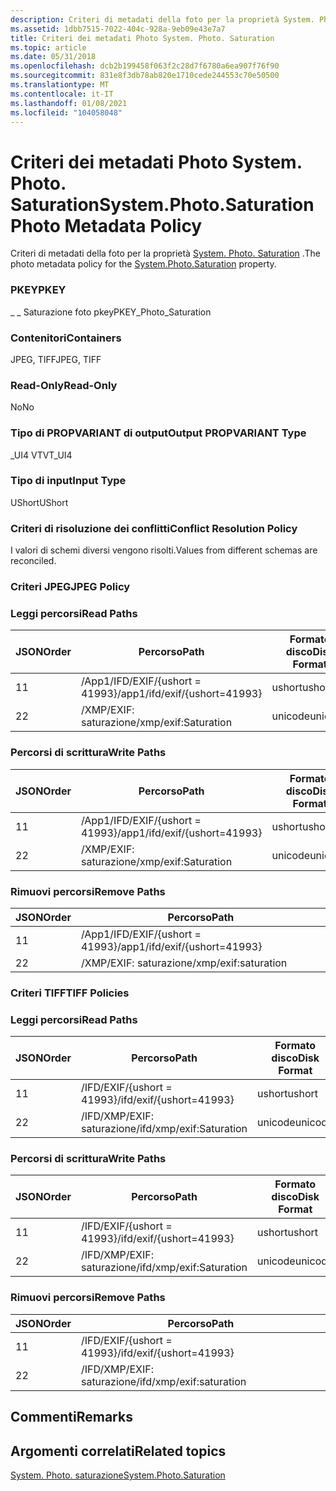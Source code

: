```yaml
---
description: Criteri di metadati della foto per la proprietà System. Photo. saturation.
ms.assetid: 1dbb7515-7022-404c-928a-9eb09e43e7a7
title: Criteri dei metadati Photo System. Photo. Saturation
ms.topic: article
ms.date: 05/31/2018
ms.openlocfilehash: dcb2b199458f063f2c28d7f6780a6ea907f76f90
ms.sourcegitcommit: 831e8f3db78ab820e1710cede244553c70e50500
ms.translationtype: MT
ms.contentlocale: it-IT
ms.lasthandoff: 01/08/2021
ms.locfileid: "104058048"
---
```

# <a name="systemphotosaturation-photo-metadata-policy"></a><span data-ttu-id="9c0a4-103">Criteri dei metadati Photo System. Photo. Saturation</span><span class="sxs-lookup"><span data-stu-id="9c0a4-103">System.Photo.Saturation Photo Metadata Policy</span></span>

<span data-ttu-id="9c0a4-104">Criteri di metadati della foto per la proprietà [System. Photo. Saturation](../properties/props-system-photo-saturation.md) .</span><span class="sxs-lookup"><span data-stu-id="9c0a4-104">The photo metadata policy for the [System.Photo.Saturation](../properties/props-system-photo-saturation.md) property.</span></span>

### <a name="pkey"></a><span data-ttu-id="9c0a4-105">PKEY</span><span class="sxs-lookup"><span data-stu-id="9c0a4-105">PKEY</span></span>

<span data-ttu-id="9c0a4-106">\_ \_ Saturazione foto pkey</span><span class="sxs-lookup"><span data-stu-id="9c0a4-106">PKEY\_Photo\_Saturation</span></span>

### <a name="containers"></a><span data-ttu-id="9c0a4-107">Contenitori</span><span class="sxs-lookup"><span data-stu-id="9c0a4-107">Containers</span></span>

<span data-ttu-id="9c0a4-108">JPEG, TIFF</span><span class="sxs-lookup"><span data-stu-id="9c0a4-108">JPEG, TIFF</span></span>

### <a name="read-only"></a><span data-ttu-id="9c0a4-109">Read-Only</span><span class="sxs-lookup"><span data-stu-id="9c0a4-109">Read-Only</span></span>

<span data-ttu-id="9c0a4-110">No</span><span class="sxs-lookup"><span data-stu-id="9c0a4-110">No</span></span>

### <a name="output-propvariant-type"></a><span data-ttu-id="9c0a4-111">Tipo di PROPVARIANT di output</span><span class="sxs-lookup"><span data-stu-id="9c0a4-111">Output PROPVARIANT Type</span></span>

<span data-ttu-id="9c0a4-112">\_UI4 VT</span><span class="sxs-lookup"><span data-stu-id="9c0a4-112">VT\_UI4</span></span>

### <a name="input-type"></a><span data-ttu-id="9c0a4-113">Tipo di input</span><span class="sxs-lookup"><span data-stu-id="9c0a4-113">Input Type</span></span>

<span data-ttu-id="9c0a4-114">UShort</span><span class="sxs-lookup"><span data-stu-id="9c0a4-114">UShort</span></span>

### <a name="conflict-resolution-policy"></a><span data-ttu-id="9c0a4-115">Criteri di risoluzione dei conflitti</span><span class="sxs-lookup"><span data-stu-id="9c0a4-115">Conflict Resolution Policy</span></span>

<span data-ttu-id="9c0a4-116">I valori di schemi diversi vengono risolti.</span><span class="sxs-lookup"><span data-stu-id="9c0a4-116">Values from different schemas are reconciled.</span></span>

### <a name="jpeg-policy"></a><span data-ttu-id="9c0a4-117">Criteri JPEG</span><span class="sxs-lookup"><span data-stu-id="9c0a4-117">JPEG Policy</span></span>

### <a name="read-paths"></a><span data-ttu-id="9c0a4-118">Leggi percorsi</span><span class="sxs-lookup"><span data-stu-id="9c0a4-118">Read Paths</span></span>



| <span data-ttu-id="9c0a4-119">JSON</span><span class="sxs-lookup"><span data-stu-id="9c0a4-119">Order</span></span> | <span data-ttu-id="9c0a4-120">Percorso</span><span class="sxs-lookup"><span data-stu-id="9c0a4-120">Path</span></span>                          | <span data-ttu-id="9c0a4-121">Formato disco</span><span class="sxs-lookup"><span data-stu-id="9c0a4-121">Disk Format</span></span> |
|-------|-------------------------------|-------------|
| <span data-ttu-id="9c0a4-122">1</span><span class="sxs-lookup"><span data-stu-id="9c0a4-122">1</span></span>     | <span data-ttu-id="9c0a4-123">/App1/IFD/EXIF/{ushort = 41993}</span><span class="sxs-lookup"><span data-stu-id="9c0a4-123">/app1/ifd/exif/{ushort=41993}</span></span> | <span data-ttu-id="9c0a4-124">ushort</span><span class="sxs-lookup"><span data-stu-id="9c0a4-124">ushort</span></span>      |
| <span data-ttu-id="9c0a4-125">2</span><span class="sxs-lookup"><span data-stu-id="9c0a4-125">2</span></span>     | <span data-ttu-id="9c0a4-126">/XMP/EXIF: saturazione</span><span class="sxs-lookup"><span data-stu-id="9c0a4-126">/xmp/exif:Saturation</span></span>          | <span data-ttu-id="9c0a4-127">unicode</span><span class="sxs-lookup"><span data-stu-id="9c0a4-127">unicode</span></span>     |



 

### <a name="write-paths"></a><span data-ttu-id="9c0a4-128">Percorsi di scrittura</span><span class="sxs-lookup"><span data-stu-id="9c0a4-128">Write Paths</span></span>



| <span data-ttu-id="9c0a4-129">JSON</span><span class="sxs-lookup"><span data-stu-id="9c0a4-129">Order</span></span> | <span data-ttu-id="9c0a4-130">Percorso</span><span class="sxs-lookup"><span data-stu-id="9c0a4-130">Path</span></span>                          | <span data-ttu-id="9c0a4-131">Formato disco</span><span class="sxs-lookup"><span data-stu-id="9c0a4-131">Disk Format</span></span> |
|-------|-------------------------------|-------------|
| <span data-ttu-id="9c0a4-132">1</span><span class="sxs-lookup"><span data-stu-id="9c0a4-132">1</span></span>     | <span data-ttu-id="9c0a4-133">/App1/IFD/EXIF/{ushort = 41993}</span><span class="sxs-lookup"><span data-stu-id="9c0a4-133">/app1/ifd/exif/{ushort=41993}</span></span> | <span data-ttu-id="9c0a4-134">ushort</span><span class="sxs-lookup"><span data-stu-id="9c0a4-134">ushort</span></span>      |
| <span data-ttu-id="9c0a4-135">2</span><span class="sxs-lookup"><span data-stu-id="9c0a4-135">2</span></span>     | <span data-ttu-id="9c0a4-136">/XMP/EXIF: saturazione</span><span class="sxs-lookup"><span data-stu-id="9c0a4-136">/xmp/exif:Saturation</span></span>          | <span data-ttu-id="9c0a4-137">unicode</span><span class="sxs-lookup"><span data-stu-id="9c0a4-137">unicode</span></span>     |



 

### <a name="remove-paths"></a><span data-ttu-id="9c0a4-138">Rimuovi percorsi</span><span class="sxs-lookup"><span data-stu-id="9c0a4-138">Remove Paths</span></span>



| <span data-ttu-id="9c0a4-139">JSON</span><span class="sxs-lookup"><span data-stu-id="9c0a4-139">Order</span></span> | <span data-ttu-id="9c0a4-140">Percorso</span><span class="sxs-lookup"><span data-stu-id="9c0a4-140">Path</span></span>                          |
|-------|-------------------------------|
| <span data-ttu-id="9c0a4-141">1</span><span class="sxs-lookup"><span data-stu-id="9c0a4-141">1</span></span>     | <span data-ttu-id="9c0a4-142">/App1/IFD/EXIF/{ushort = 41993}</span><span class="sxs-lookup"><span data-stu-id="9c0a4-142">/app1/ifd/exif/{ushort=41993}</span></span> |
| <span data-ttu-id="9c0a4-143">2</span><span class="sxs-lookup"><span data-stu-id="9c0a4-143">2</span></span>     | <span data-ttu-id="9c0a4-144">/XMP/EXIF: saturazione</span><span class="sxs-lookup"><span data-stu-id="9c0a4-144">/xmp/exif:saturation</span></span>          |



 

### <a name="tiff-policies"></a><span data-ttu-id="9c0a4-145">Criteri TIFF</span><span class="sxs-lookup"><span data-stu-id="9c0a4-145">TIFF Policies</span></span>

### <a name="read-paths"></a><span data-ttu-id="9c0a4-146">Leggi percorsi</span><span class="sxs-lookup"><span data-stu-id="9c0a4-146">Read Paths</span></span>



| <span data-ttu-id="9c0a4-147">JSON</span><span class="sxs-lookup"><span data-stu-id="9c0a4-147">Order</span></span> | <span data-ttu-id="9c0a4-148">Percorso</span><span class="sxs-lookup"><span data-stu-id="9c0a4-148">Path</span></span>                     | <span data-ttu-id="9c0a4-149">Formato disco</span><span class="sxs-lookup"><span data-stu-id="9c0a4-149">Disk Format</span></span> |
|-------|--------------------------|-------------|
| <span data-ttu-id="9c0a4-150">1</span><span class="sxs-lookup"><span data-stu-id="9c0a4-150">1</span></span>     | <span data-ttu-id="9c0a4-151">/IFD/EXIF/{ushort = 41993}</span><span class="sxs-lookup"><span data-stu-id="9c0a4-151">/ifd/exif/{ushort=41993}</span></span> | <span data-ttu-id="9c0a4-152">ushort</span><span class="sxs-lookup"><span data-stu-id="9c0a4-152">ushort</span></span>      |
| <span data-ttu-id="9c0a4-153">2</span><span class="sxs-lookup"><span data-stu-id="9c0a4-153">2</span></span>     | <span data-ttu-id="9c0a4-154">/IFD/XMP/EXIF: saturazione</span><span class="sxs-lookup"><span data-stu-id="9c0a4-154">/ifd/xmp/exif:Saturation</span></span> | <span data-ttu-id="9c0a4-155">unicode</span><span class="sxs-lookup"><span data-stu-id="9c0a4-155">unicode</span></span>     |



 

### <a name="write-paths"></a><span data-ttu-id="9c0a4-156">Percorsi di scrittura</span><span class="sxs-lookup"><span data-stu-id="9c0a4-156">Write Paths</span></span>



| <span data-ttu-id="9c0a4-157">JSON</span><span class="sxs-lookup"><span data-stu-id="9c0a4-157">Order</span></span> | <span data-ttu-id="9c0a4-158">Percorso</span><span class="sxs-lookup"><span data-stu-id="9c0a4-158">Path</span></span>                     | <span data-ttu-id="9c0a4-159">Formato disco</span><span class="sxs-lookup"><span data-stu-id="9c0a4-159">Disk Format</span></span> |
|-------|--------------------------|-------------|
| <span data-ttu-id="9c0a4-160">1</span><span class="sxs-lookup"><span data-stu-id="9c0a4-160">1</span></span>     | <span data-ttu-id="9c0a4-161">/IFD/EXIF/{ushort = 41993}</span><span class="sxs-lookup"><span data-stu-id="9c0a4-161">/ifd/exif/{ushort=41993}</span></span> | <span data-ttu-id="9c0a4-162">ushort</span><span class="sxs-lookup"><span data-stu-id="9c0a4-162">ushort</span></span>      |
| <span data-ttu-id="9c0a4-163">2</span><span class="sxs-lookup"><span data-stu-id="9c0a4-163">2</span></span>     | <span data-ttu-id="9c0a4-164">/IFD/XMP/EXIF: saturazione</span><span class="sxs-lookup"><span data-stu-id="9c0a4-164">/ifd/xmp/exif:Saturation</span></span> | <span data-ttu-id="9c0a4-165">unicode</span><span class="sxs-lookup"><span data-stu-id="9c0a4-165">unicode</span></span>     |



 

### <a name="remove-paths"></a><span data-ttu-id="9c0a4-166">Rimuovi percorsi</span><span class="sxs-lookup"><span data-stu-id="9c0a4-166">Remove Paths</span></span>



| <span data-ttu-id="9c0a4-167">JSON</span><span class="sxs-lookup"><span data-stu-id="9c0a4-167">Order</span></span> | <span data-ttu-id="9c0a4-168">Percorso</span><span class="sxs-lookup"><span data-stu-id="9c0a4-168">Path</span></span>                     |
|-------|--------------------------|
| <span data-ttu-id="9c0a4-169">1</span><span class="sxs-lookup"><span data-stu-id="9c0a4-169">1</span></span>     | <span data-ttu-id="9c0a4-170">/IFD/EXIF/{ushort = 41993}</span><span class="sxs-lookup"><span data-stu-id="9c0a4-170">/ifd/exif/{ushort=41993}</span></span> |
| <span data-ttu-id="9c0a4-171">2</span><span class="sxs-lookup"><span data-stu-id="9c0a4-171">2</span></span>     | <span data-ttu-id="9c0a4-172">/IFD/XMP/EXIF: saturazione</span><span class="sxs-lookup"><span data-stu-id="9c0a4-172">/ifd/xmp/exif:saturation</span></span> |



 

## <a name="remarks"></a><span data-ttu-id="9c0a4-173">Commenti</span><span class="sxs-lookup"><span data-stu-id="9c0a4-173">Remarks</span></span>

## <a name="related-topics"></a><span data-ttu-id="9c0a4-174">Argomenti correlati</span><span class="sxs-lookup"><span data-stu-id="9c0a4-174">Related topics</span></span>

<dl> <dt>

[<span data-ttu-id="9c0a4-175">System. Photo. saturazione</span><span class="sxs-lookup"><span data-stu-id="9c0a4-175">System.Photo.Saturation</span></span>](../properties/props-system-photo-saturation.md)
</dt> </dl>

 

 
